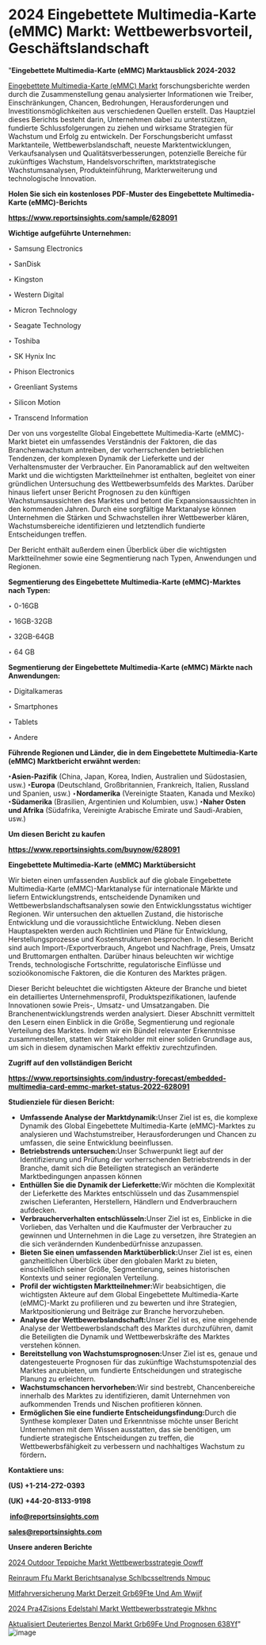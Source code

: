 # 2024 Eingebettete Multimedia-Karte (eMMC) Markt: Wettbewerbsvorteil, Geschäftslandschaft

"<strong><b>Eingebettete Multimedia-Karte (eMMC) Marktausblick 2024-2032</b></strong>

<a href=https://www.reportsinsights.com/sample/628091>Eingebettete Multimedia-Karte (eMMC) Markt</a> forschungsberichte werden durch die Zusammenstellung genau analysierter Informationen wie Treiber, Einschränkungen, Chancen, Bedrohungen, Herausforderungen und Investitionsmöglichkeiten aus verschiedenen Quellen erstellt. Das Hauptziel dieses Berichts besteht darin, Unternehmen dabei zu unterstützen, fundierte Schlussfolgerungen zu ziehen und wirksame Strategien für Wachstum und Erfolg zu entwickeln. Der Forschungsbericht umfasst Marktanteile, Wettbewerbslandschaft, neueste Marktentwicklungen, Verkaufsanalysen und Qualitätsverbesserungen, potenzielle Bereiche für zukünftiges Wachstum, Handelsvorschriften, marktstrategische Wachstumsanalysen, Produkteinführung, Markterweiterung und technologische Innovation.

<strong><b>Holen Sie sich ein kostenloses PDF-Muster des Eingebettete Multimedia-Karte (eMMC)-Berichts</b></strong>

<a href=https://www.reportsinsights.com/sample/628091><strong><u>https://www.reportsinsights.com/sample/628091</u></strong></a>

<strong>Wichtige aufgeführte Unternehmen:</strong>

‣ Samsung Electronics

‣ SanDisk

‣ Kingston

‣ Western Digital

‣ Micron Technology

‣ Seagate Technology

‣ Toshiba

‣ SK Hynix Inc

‣ Phison Electronics

‣ Greenliant Systems

‣ Silicon Motion

‣ Transcend Information

Der von uns vorgestellte Global Eingebettete Multimedia-Karte (eMMC)-Markt bietet ein umfassendes Verständnis der Faktoren, die das Branchenwachstum antreiben, der vorherrschenden betrieblichen Tendenzen, der komplexen Dynamik der Lieferkette und der Verhaltensmuster der Verbraucher. Ein Panoramablick auf den weltweiten Markt und die wichtigsten Marktteilnehmer ist enthalten, begleitet von einer gründlichen Untersuchung des Wettbewerbsumfelds des Marktes. Darüber hinaus liefert unser Bericht Prognosen zu den künftigen Wachstumsaussichten des Marktes und betont die Expansionsaussichten in den kommenden Jahren. Durch eine sorgfältige Marktanalyse können Unternehmen die Stärken und Schwachstellen ihrer Wettbewerber klären, Wachstumsbereiche identifizieren und letztendlich fundierte Entscheidungen treffen.

Der Bericht enthält außerdem einen Überblick über die wichtigsten Marktteilnehmer sowie eine Segmentierung nach Typen, Anwendungen und Regionen.

<strong>Segmentierung des Eingebettete Multimedia-Karte (eMMC)-Marktes nach Typen:</strong>

‣ 0-16GB

‣ 16GB-32GB

‣ 32GB-64GB

‣ 64 GB

<strong>Segmentierung der Eingebettete Multimedia-Karte (eMMC) Märkte nach Anwendungen:</strong>

‣ Digitalkameras

‣ Smartphones

‣ Tablets

‣ Andere

<strong><b>Führende Regionen und Länder, die in dem Eingebettete Multimedia-Karte (eMMC) Marktbericht erwähnt werden:</b></strong>

<strong><b>‣Asien-Pazifik</b></strong> (China, Japan, Korea, Indien, Australien und Südostasien, usw.)
<strong><b>‣Europa</b></strong> (Deutschland, Großbritannien, Frankreich, Italien, Russland und Spanien, usw.)
‣<strong><b>Nordamerika</b></strong> (Vereinigte Staaten, Kanada und Mexiko)
<strong><b>‣Südamerika</b></strong> (Brasilien, Argentinien und Kolumbien, usw.)
<strong><b>‣Naher Osten und Afrika</b></strong> (Südafrika, Vereinigte Arabische Emirate und Saudi-Arabien, usw.)

<strong>Um diesen Bericht zu kaufen</strong>

<a href=https://www.reportsinsights.com/buynow/628091><strong><u>https://www.reportsinsights.com/buynow/628091</u></strong></a>

<strong>Eingebettete Multimedia-Karte (eMMC) Marktübersicht</strong>

Wir bieten einen umfassenden Ausblick auf die globale Eingebettete Multimedia-Karte (eMMC)-Marktanalyse für internationale Märkte und liefern Entwicklungstrends, entscheidende Dynamiken und Wettbewerbslandschaftsanalysen sowie den Entwicklungsstatus wichtiger Regionen. Wir untersuchen den aktuellen Zustand, die historische Entwicklung und die voraussichtliche Entwicklung. Neben diesen Hauptaspekten werden auch Richtlinien und Pläne für Entwicklung, Herstellungsprozesse und Kostenstrukturen besprochen. In diesem Bericht sind auch Import-/Exportverbrauch, Angebot und Nachfrage, Preis, Umsatz und Bruttomargen enthalten. Darüber hinaus beleuchten wir wichtige Trends, technologische Fortschritte, regulatorische Einflüsse und sozioökonomische Faktoren, die die Konturen des Marktes prägen.

Dieser Bericht beleuchtet die wichtigsten Akteure der Branche und bietet ein detailliertes Unternehmensprofil, Produktspezifikationen, laufende Innovationen sowie Preis-, Umsatz- und Umsatzangaben. Die Branchenentwicklungstrends werden analysiert. Dieser Abschnitt vermittelt den Lesern einen Einblick in die Größe, Segmentierung und regionale Verteilung des Marktes. Indem wir ein Bündel relevanter Erkenntnisse zusammenstellen, statten wir Stakeholder mit einer soliden Grundlage aus, um sich in diesem dynamischen Markt effektiv zurechtzufinden.

<strong>Zugriff auf den vollständigen Bericht</strong>

<a href=https://www.reportsinsights.com/industry-forecast/embedded-multimedia-card-emmc-market-status-2022-628091><strong>https://www.reportsinsights.com/industry-forecast/embedded-multimedia-card-emmc-market-status-2022-628091</strong></a>

<strong>Studienziele für diesen Bericht:</strong>
<ul>
  <li><strong>Umfassende Analyse der Marktdynamik:</strong>Unser Ziel ist es, die komplexe Dynamik des Global Eingebettete Multimedia-Karte (eMMC)-Marktes zu analysieren und Wachstumstreiber, Herausforderungen und Chancen zu umfassen, die seine Entwicklung beeinflussen.</li>
  <li><strong>Betriebstrends untersuchen:</strong>Unser Schwerpunkt liegt auf der Identifizierung und Prüfung der vorherrschenden Betriebstrends in der Branche, damit sich die Beteiligten strategisch an veränderte Marktbedingungen anpassen können</li>
  <li><strong>Enthüllen Sie die Dynamik der Lieferkette:</strong>Wir möchten die Komplexität der Lieferkette des Marktes entschlüsseln und das Zusammenspiel zwischen Lieferanten, Herstellern, Händlern und Endverbrauchern aufdecken.</li>
  <li><strong>Verbraucherverhalten entschlüsseln:</strong>Unser Ziel ist es, Einblicke in die Vorlieben, das Verhalten und die Kaufmuster der Verbraucher zu gewinnen und Unternehmen in die Lage zu versetzen, ihre Strategien an die sich verändernden Kundenbedürfnisse anzupassen.</li>
  <li><strong>Bieten Sie einen umfassenden Marktüberblick:</strong>Unser Ziel ist es, einen ganzheitlichen Überblick über den globalen Markt zu bieten, einschließlich seiner Größe, Segmentierung, seines historischen Kontexts und seiner regionalen Verteilung.</li>
  <li><strong>Profil der wichtigsten Marktteilnehmer:</strong>Wir beabsichtigen, die wichtigsten Akteure auf dem Global Eingebettete Multimedia-Karte (eMMC)-Markt zu profilieren und zu bewerten und ihre Strategien, Marktpositionierung und Beiträge zur Branche hervorzuheben.</li>
  <li><strong>Analyse der Wettbewerbslandschaft:</strong>Unser Ziel ist es, eine eingehende Analyse der Wettbewerbslandschaft des Marktes durchzuführen, damit die Beteiligten die Dynamik und Wettbewerbskräfte des Marktes verstehen können.</li>
  <li><strong>Bereitstellung von Wachstumsprognosen:</strong>Unser Ziel ist es, genaue und datengesteuerte Prognosen für das zukünftige Wachstumspotenzial des Marktes anzubieten, um fundierte Entscheidungen und strategische Planung zu erleichtern.</li>
  <li><strong>Wachstumschancen hervorheben:</strong>Wir sind bestrebt, Chancenbereiche innerhalb des Marktes zu identifizieren, damit Unternehmen von aufkommenden Trends und Nischen profitieren können.</li>
  <li><strong>Ermöglichen Sie eine fundierte Entscheidungsfindung:</strong>Durch die Synthese komplexer Daten und Erkenntnisse möchte unser Bericht Unternehmen mit dem Wissen ausstatten, das sie benötigen, um fundierte strategische Entscheidungen zu treffen, die Wettbewerbsfähigkeit zu verbessern und nachhaltiges Wachstum zu fördern<strong>.</strong></li>
</ul>
<strong>Kontaktiere uns:</strong>

<strong>(US) +1-214-272-0393</strong>

<strong>(UK) +44-20-8133-9198</strong>

<strong> </strong><a href=info@reportsinsights.com><strong><u>info@reportsinsights.com</u></strong></a>

<a href=sales@reportsinsights.com><strong><u>sales@reportsinsights.com</u></strong></a>

<strong>Unsere anderen Berichte</strong>

<a href=https://de.linkedin.com/pulse/2024-outdoor-teppiche-markt-wettbewerbsstrategie-oowff/>2024 Outdoor Teppiche Markt Wettbewerbsstrategie Oowff</a>

<a href=https://de.linkedin.com/pulse/reinraum-ffu-markt-berichtsanalyse-schl%C3%BCsseltrends-nmpuc/>Reinraum Ffu Markt Berichtsanalyse Schlbcsseltrends Nmpuc</a>

<a href=https://de.linkedin.com/pulse/mitfahrversicherung-markt-derzeit-gr%25C3%25B6%25C3%259Fte-und-am-wwjjf/>Mitfahrversicherung Markt Derzeit Grb69Fte Und Am Wwjjf</a>

<a href=https://de.linkedin.com/pulse/2024-pr%C3%A4zisions-edelstahl-markt-wettbewerbsstrategie-mkhnc/>2024 Pra4Zisions Edelstahl Markt Wettbewerbsstrategie Mkhnc</a>

<a href=https://de.linkedin.com/pulse/aktualisiert-deuteriertes-benzol-markt-gr%C3%B6%C3%9Fe-und-prognosen-638yf/>Aktualisiert Deuteriertes Benzol Markt Grb69Fe Und Prognosen 638Yf</a>"
![image](https://github.com/Jaayaachit/RIMarket/assets/158452289/736a0a72-49d8-4c8d-a76f-5d7b7514f17a)
